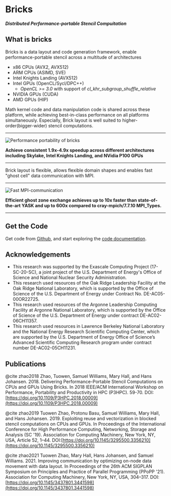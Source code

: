 # Bricks

***Distributed Performance-portable Stencil Compuitation***

## What is bricks

Bricks is a data layout and code generation framework, enable performance-portable stencil across a
multitude of architectures

* x86 CPUs (AVX2, AVX512)
* ARM CPUs (ASIMD, SVE)
* Intel Knights Landing (AVX512)
* Intel GPUs (OpenCL/Sycl/DPC++)
    * *OpenCL >= 3.0* with support of *cl_khr_subgroup_shuffle_relative*
* NVIDIA GPUs (CUDA)
* AMD GPUs (HIP)

Math kernel code and data manipulation code is shared across these
platform, while achieving best-in-class performance on all platforms simultaneously.
Especially, Brick layout is well suited to higher-order(bigger-wider) stencil computations.

---

![Performance portability of bricks](media/performance-portability.png)

**Achieve consistent 1.9x-4.9x speedup across different architectures including Skylake, Intel Knights Landing, and NVidia P100 GPUs**

---

Brick layout is flexible, allows flexible domain shapes and enables fast "ghost cell" data communication with MPI.

---

![Fast MPI-communication](media/fast-MPI-ghostzone.png)

**Efficient ghost zone exchange achieves up to 10x faster than state-of-the-art YASK and up to 600x compared to cray-mpich/7.7.10 MPI_Types.**

---

## Get the Code

Get code from [Github](https://github.com/CtopCsUtahEdu/bricklib), and start exploring the
[code documentation](https://bricks.run).

## Acknowledgements

* This research was supported by the Exascale Computing Project (17-SC-20-SC), a joint project of the U.S. Department of Energy's Office of Science and National Nuclear Security Administration.
* This research used resources of the Oak Ridge Leadership Facility at the Oak Ridge National Laboratory, which is supported by the Office of Science of the U.S. Department of Energy under Contract No. DE-AC05-00OR22725.
* This research used resources of the Argonne Leadership Computing Facility at Argonne National Laboratory, which is supported by the Office of Science of the U.S. Department of Energy under contract DE-AC02-06CH11357.
* This research used resources in Lawrence Berkeley National Laboratory and the National Energy Research Scientific Computing Center, which are supported by the U.S. Department of Energy Office of Science’s Advanced Scientific Computing Research program under contract number DE-AC02-05CH11231.

## Publications

@cite zhao2018 Zhao, Tuowen, Samuel Williams, Mary Hall, and Hans Johansen. 2018. Delivering Performance-Portable Stencil Computations on CPUs and GPUs Using Bricks. In 2018 IEEE/ACM International Workshop on Performance, Portability and Productivity in HPC (P3HPC). 59-70. DOI:[https://doi.org/10.1109/P3HPC.2018.00009](https://doi.org/10.1109/P3HPC.2018.00009)

@cite zhao2019 Tuowen Zhao, Protonu Basu, Samuel Williams, Mary Hall, and Hans Johansen. 2019. Exploiting reuse and vectorization in blocked stencil computations on CPUs and GPUs. In Proceedings of the International Conference for High Performance Computing, Networking, Storage and Analysis (SC '19). Association for Computing Machinery, New York, NY, USA, Article 52, 1–44. DOI:[https://doi.org/10.1145/3295500.3356210](https://doi.org/10.1145/3295500.3356210)

@cite zhao2021 Tuowen Zhao, Mary Hall, Hans Johansen, and Samuel Williams. 2021. Improving communication by optimizing on-node data movement with data layout. In Proceedings of the 26th ACM SIGPLAN Symposium on Principles and Practice of Parallel Programming (PPoPP '21). Association for Computing Machinery, New York, NY, USA, 304–317. DOI:[https://doi.org/10.1145/3437801.3441598](https://doi.org/10.1145/3437801.3441598)
